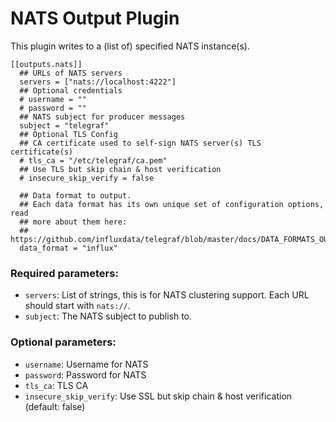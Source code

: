 # NATS Output Plugin

This plugin writes to a (list of) specified NATS instance(s).

```
[[outputs.nats]]
  ## URLs of NATS servers
  servers = ["nats://localhost:4222"]
  ## Optional credentials
  # username = ""
  # password = ""
  ## NATS subject for producer messages
  subject = "telegraf"
  ## Optional TLS Config
  ## CA certificate used to self-sign NATS server(s) TLS certificate(s)
  # tls_ca = "/etc/telegraf/ca.pem"
  ## Use TLS but skip chain & host verification
  # insecure_skip_verify = false

  ## Data format to output.
  ## Each data format has its own unique set of configuration options, read
  ## more about them here:
  ## https://github.com/influxdata/telegraf/blob/master/docs/DATA_FORMATS_OUTPUT.md
  data_format = "influx"
```

### Required parameters:

* `servers`:  List of strings, this is for NATS clustering support. Each URL should start with `nats://`.
* `subject`: The NATS subject to publish to.

### Optional parameters:

* `username`: Username for NATS
* `password`: Password for NATS
* `tls_ca`: TLS CA
* `insecure_skip_verify`: Use SSL but skip chain & host verification (default: false)
